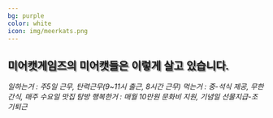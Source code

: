 ```yaml
---
bg: purple
color: white
icon: img/meerkats.png
---
```

<style>
   @import url(//fonts.googleapis.com/earlyaccess/jejugothic.css);
   .jg{
   font-family: 'Jeju Gothic', sans-serif; 
   text-shadow: 2px 2px 2px gray;
   }
   
</style>


<div>
  <h2 class="jg">미어캣게임즈의 미어캣들은 이렇게 살고 있습니다.</h2>
  </div>
<div>
   <span>
      <i class="fa fa-camera-retro fa-5x"></i>
      <i>일하는거 : 주5일 근무, 탄력근무(9~11시 출근, 8시간 근무)</i>
   </span>
   <span>
     <i class="fa fa-utensils fa-5x"></i>
     <i>먹는거 : 중-석식 제공, 무한 간식, 매주 수요일 맛집 탐방</i>
  </span>
  <span>
     <i class="fa fa-user fa-5x"></i>
     <i>행복한거 : 매월 10만원 문화비 지원, 기념일 선물지급-조기퇴근</i> 
  </span>
</div>
